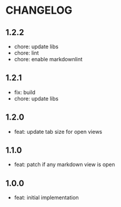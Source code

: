 # CHANGELOG

## 1.2.2

- chore: update libs
- chore: lint
- chore: enable markdownlint

## 1.2.1

- fix: build
- chore: update libs

## 1.2.0

- feat: update tab size for open views

## 1.1.0

- feat: patch if any markdown view is open

## 1.0.0

- feat: initial implementation
